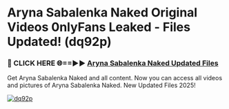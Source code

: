 # Aryna Sabalenka Naked Original Videos 0nlyFans Leaked - Files Updated! (dq92p)

<h3>🔴 CLICK HERE 🌐==►► <a href="https://tinyurl.com/up5wt9bj" rel="nofollow">Aryna Sabalenka Naked Updated Files</a></h3>

Get Aryna Sabalenka Naked and all content. Now you can access all videos and pictures of Aryna Sabalenka Naked. New Updated Files 2025!

[![dq92p](https://i.imgur.com/ABiUzMV.gif)](https://tinyurl.com/up5wt9bj)
